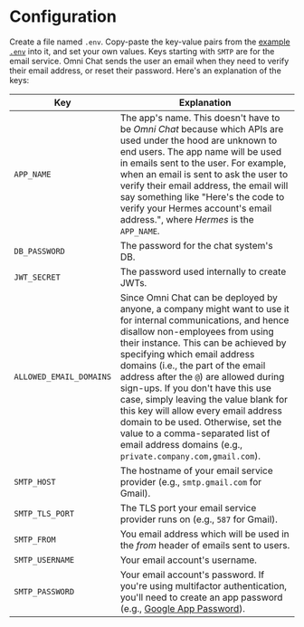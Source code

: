# Configuration

Create a file named `.env`. Copy-paste the key-value pairs from the [example `.env`](.env) into it, and set your own values. Keys starting with `SMTP` are for the email service. Omni Chat sends the user an email when they need to verify their email address, or reset their password. Here's an explanation of the keys:

|Key|Explanation|
|---|---|
|`APP_NAME`|The app's name. This doesn't have to be _Omni Chat_ because which APIs are used under the hood are unknown to end users. The app name will be used in emails sent to the user. For example, when an email is sent to ask the user to verify their email address, the email will say something like "Here's the code to verify your Hermes account's email address.", where _Hermes_ is the `APP_NAME`.|
|`DB_PASSWORD`|The password for the chat system's DB.|
|`JWT_SECRET`|The password used internally to create JWTs.|
|`ALLOWED_EMAIL_DOMAINS`|Since Omni Chat can be deployed by anyone, a company might want to use it for internal communications, and hence disallow non-employees from using their instance. This can be achieved by specifying which email address domains (i.e., the part of the email address after the `@`) are allowed during sign-ups. If you don't have this use case, simply leaving the value blank for this key will allow every email address domain to be used. Otherwise, set the value to a comma-separated list of email address domains (e.g., `private.company.com,gmail.com`).|
|`SMTP_HOST`|The hostname of your email service provider (e.g., `smtp.gmail.com` for Gmail).
|`SMTP_TLS_PORT`|The TLS port your email service provider runs on (e.g., `587` for Gmail).|
|`SMTP_FROM`|You email address which will be used in the _from_ header of emails sent to users.|
|`SMTP_USERNAME`|Your email account's username.|
|`SMTP_PASSWORD`|Your email account's password. If you're using multifactor authentication, you'll need to create an app password (e.g., [Google App Password](https://support.google.com/accounts/answer/185833)).|

